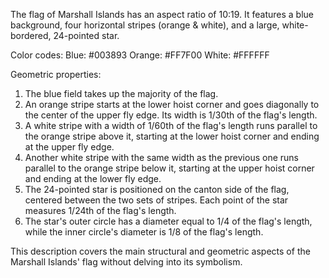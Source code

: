 The flag of Marshall Islands has an aspect ratio of 10:19. It features a blue background, four horizontal stripes (orange & white), and a large, white-bordered, 24-pointed star.

Color codes:
Blue: #003893
Orange: #FF7F00
White: #FFFFFF

Geometric properties:
1. The blue field takes up the majority of the flag.
2. An orange stripe starts at the lower hoist corner and goes diagonally to the center of the upper fly edge. Its width is 1/30th of the flag's length.
3. A white stripe with a width of 1/60th of the flag's length runs parallel to the orange stripe above it, starting at the lower hoist corner and ending at the upper fly edge.
4. Another white stripe with the same width as the previous one runs parallel to the orange stripe below it, starting at the upper hoist corner and ending at the lower fly edge.
5. The 24-pointed star is positioned on the canton side of the flag, centered between the two sets of stripes. Each point of the star measures 1/24th of the flag's length.
6. The star's outer circle has a diameter equal to 1/4 of the flag's length, while the inner circle's diameter is 1/8 of the flag's length.

This description covers the main structural and geometric aspects of the Marshall Islands' flag without delving into its symbolism.